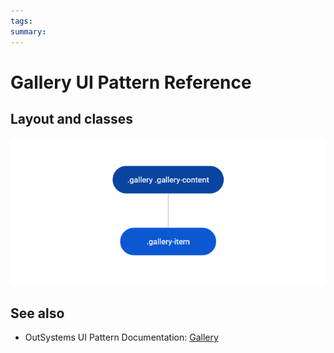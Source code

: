 ```yaml
---
tags:
summary: 
---
```


# Gallery UI Pattern Reference


## Layout and classes

![](<images/gallery-image-3.png>)


 ## See also

* OutSystems UI Pattern Documentation: [Gallery](https://success.outsystems.com/Documentation/11/Developing_an_Application/Design_UI/Patterns/Using_Web_Patterns/Structure/Gallery)

